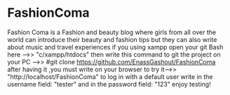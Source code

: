 # FashionComa
Fashion Coma is a Fashion and beauty blog where girls from all over the world can introduce their beauty and fashion tips but they can also write about music and travel experiences
if you using xampp open your git Bash here -->> "c/xampp/htdocs"
then write this command to git the project on your PC -->> #git clone https://github.com/EnassGashout/FashionComa 
after having it ,you must write on your browser to try it-->> "http://localhost/FashionComa" 
to log in with a default user write in the username field: "tester" and in the password field: "123" 
enjoy testing!
